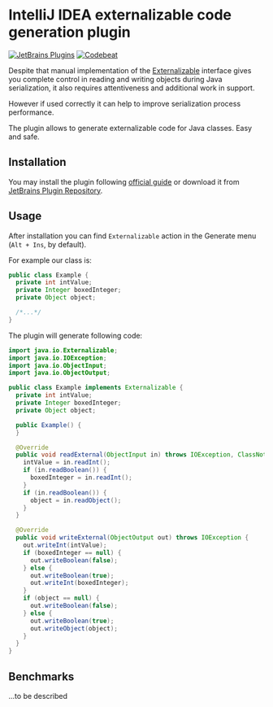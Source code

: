 # IntelliJ IDEA externalizable code generation plugin #

[![JetBrains Plugins](https://img.shields.io/jetbrains/plugin/v/9847-externalizable-generator)](https://plugins.jetbrains.com/plugin/9847-externalizable-generator)
[![Codebeat](https://codebeat.co/badges/814f3f04-8e8c-4f44-8b7d-378d8b11415f)](https://codebeat.co/projects/github-com-nolequen-idea-externalizable-plugin-master)

Despite that manual implementation of the [Externalizable](https://docs.oracle.com/javase/8/docs/api/java/io/Externalizable.html "Javadoc") interface gives you complete control in reading and writing objects during Java serialization, it also requires attentiveness and additional work in support.

However if used correctly it can help to improve serialization process performance.

The plugin allows to generate externalizable code for Java classes. Easy and safe.

## Installation ##

You may install the plugin following [official guide](https://www.jetbrains.com/help/idea/installing-updating-and-uninstalling-repository-plugins.html) or download it from [JetBrains Plugin Repository](https://plugins.jetbrains.com/plugin/9847-externalizable-generator).

## Usage ##

After installation you can find `Externalizable` action in the Generate menu (`Alt + Ins`, by default).

For example our class is:
```java
public class Example {
  private int intValue;
  private Integer boxedInteger;
  private Object object;

  /*...*/
}
```
The plugin will generate following code:
```java
import java.io.Externalizable;
import java.io.IOException;
import java.io.ObjectInput;
import java.io.ObjectOutput;

public class Example implements Externalizable {
  private int intValue;
  private Integer boxedInteger;
  private Object object;

  public Example() {
  }

  @Override
  public void readExternal(ObjectInput in) throws IOException, ClassNotFoundException {
    intValue = in.readInt();
    if (in.readBoolean()) {
      boxedInteger = in.readInt();
    }
    if (in.readBoolean()) {
      object = in.readObject();
    }
  }

  @Override
  public void writeExternal(ObjectOutput out) throws IOException {
    out.writeInt(intValue);
    if (boxedInteger == null) {
      out.writeBoolean(false);
    } else {
      out.writeBoolean(true);
      out.writeInt(boxedInteger);
    }
    if (object == null) {
      out.writeBoolean(false);
    } else {
      out.writeBoolean(true);
      out.writeObject(object);
    }
  }
}

```

## Benchmarks ##

...to be described
